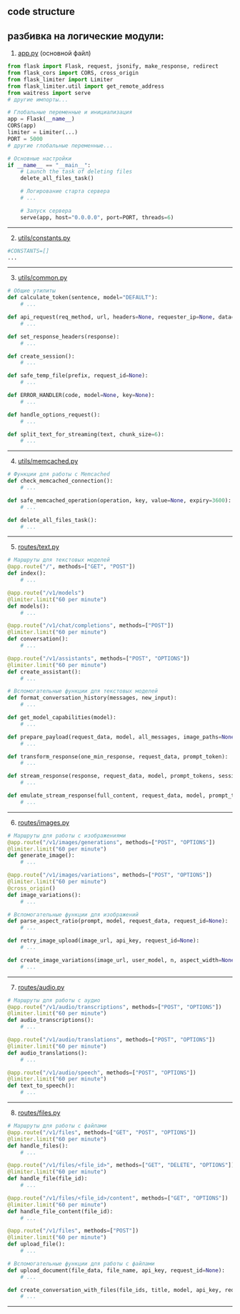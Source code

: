 ## code structure

разбивка на логические модули:
---
1. [app.py](https://github.com/chelaxian/1min-relay/blob/test/app.py) (основной файл)
```python
from flask import Flask, request, jsonify, make_response, redirect
from flask_cors import CORS, cross_origin
from flask_limiter import Limiter
from flask_limiter.util import get_remote_address
from waitress import serve
# другие импорты...

# Глобальные переменные и инициализация
app = Flask(__name__)
CORS(app)
limiter = Limiter(...)
PORT = 5000
# другие глобальные переменные...

# Основные настройки
if __name__ == "__main__":
    # Launch the task of deleting files
    delete_all_files_task()

    # Логирование старта сервера
    # ...

    # Запуск сервера
    serve(app, host="0.0.0.0", port=PORT, threads=6)
```
---
2. [utils/constants.py](https://github.com/chelaxian/1min-relay/blob/test/utils/constants.py)
```python
#CONSTANTS=[]
...
```
---
3. [utils/common.py](https://github.com/chelaxian/1min-relay/blob/test/utils/common.py)
```python
# Общие утилиты
def calculate_token(sentence, model="DEFAULT"):
    # ...

def api_request(req_method, url, headers=None, requester_ip=None, data=None, files=None, stream=False, timeout=None, json=None, **kwargs):
    # ...

def set_response_headers(response):
    # ...

def create_session():
    # ...

def safe_temp_file(prefix, request_id=None):
    # ...

def ERROR_HANDLER(code, model=None, key=None):
    # ...

def handle_options_request():
    # ...

def split_text_for_streaming(text, chunk_size=6):
    # ...
```
---
4. [utils/memcached.py](https://github.com/chelaxian/1min-relay/blob/test/utils/memcached.py)
```python
# Функции для работы с Memcached
def check_memcached_connection():
    # ...

def safe_memcached_operation(operation, key, value=None, expiry=3600):
    # ...

def delete_all_files_task():
    # ...
```
---
5. [routes/text.py](https://github.com/chelaxian/1min-relay/blob/test/routes/text.py)
```python
# Маршруты для текстовых моделей
@app.route("/", methods=["GET", "POST"])
def index():
    # ...

@app.route("/v1/models")
@limiter.limit("60 per minute")
def models():
    # ...

@app.route("/v1/chat/completions", methods=["POST"])
@limiter.limit("60 per minute")
def conversation():
    # ...

@app.route("/v1/assistants", methods=["POST", "OPTIONS"])
@limiter.limit("60 per minute")
def create_assistant():
    # ...

# Вспомогательные функции для текстовых моделей
def format_conversation_history(messages, new_input):
    # ...

def get_model_capabilities(model):
    # ...

def prepare_payload(request_data, model, all_messages, image_paths=None, request_id=None):
    # ...

def transform_response(one_min_response, request_data, prompt_token):
    # ...

def stream_response(response, request_data, model, prompt_tokens, session=None):
    # ...

def emulate_stream_response(full_content, request_data, model, prompt_tokens):
    # ...
```
---
6. [routes/images.py](https://github.com/chelaxian/1min-relay/blob/test/routes/images.py)
```python
# Маршруты для работы с изображениями
@app.route("/v1/images/generations", methods=["POST", "OPTIONS"])
@limiter.limit("60 per minute")
def generate_image():
    # ...

@app.route("/v1/images/variations", methods=["POST", "OPTIONS"])
@limiter.limit("60 per minute")
@cross_origin()
def image_variations():
    # ...

# Вспомогательные функции для изображений
def parse_aspect_ratio(prompt, model, request_data, request_id=None):
    # ...

def retry_image_upload(image_url, api_key, request_id=None):
    # ...

def create_image_variations(image_url, user_model, n, aspect_width=None, aspect_height=None, mode=None, request_id=None):
    # ...
```
---
7. [routes/audio.py](https://github.com/chelaxian/1min-relay/blob/test/routes/audio.py)
```python
# Маршруты для работы с аудио
@app.route("/v1/audio/transcriptions", methods=["POST", "OPTIONS"])
@limiter.limit("60 per minute")
def audio_transcriptions():
    # ...

@app.route("/v1/audio/translations", methods=["POST", "OPTIONS"])
@limiter.limit("60 per minute")
def audio_translations():
    # ...

@app.route("/v1/audio/speech", methods=["POST", "OPTIONS"])
@limiter.limit("60 per minute")
def text_to_speech():
    # ...
```
---
8. [routes/files.py](https://github.com/chelaxian/1min-relay/blob/test/routes/files.py)
```python
# Маршруты для работы с файлами
@app.route("/v1/files", methods=["GET", "POST", "OPTIONS"])
@limiter.limit("60 per minute")
def handle_files():
    # ...

@app.route("/v1/files/<file_id>", methods=["GET", "DELETE", "OPTIONS"])
@limiter.limit("60 per minute")
def handle_file(file_id):
    # ...

@app.route("/v1/files/<file_id>/content", methods=["GET", "OPTIONS"])
@limiter.limit("60 per minute")
def handle_file_content(file_id):
    # ...

@app.route("/v1/files", methods=["POST"])
@limiter.limit("60 per minute")
def upload_file():
    # ...

# Вспомогательные функции для работы с файлами
def upload_document(file_data, file_name, api_key, request_id=None):
    # ...

def create_conversation_with_files(file_ids, title, model, api_key, request_id=None):
    # ...
```
---

